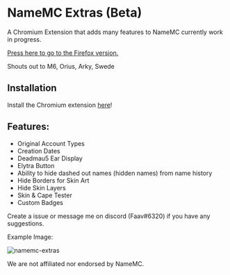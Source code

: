 # NameMC Extras (Beta)
A Chromium Extension that adds many features to NameMC currently work in progress.

[Press here to go to the Firefox version.](https://github.com/bribes/NameMC-Extras/tree/firefox)

Shouts out to M6, Orius, Arky, Swede

## Installation
Install the Chromium extension [here](https://chrome.google.com/webstore/detail/namemc-extras-beta/cpphfojhgkppblcdhjbcploikanimgek)!

## Features:
- Original Account Types
- Creation Dates
- Deadmau5 Ear Display
- Elytra Button
- Ability to hide dashed out names (hidden names) from name history
- Hide Borders for Skin Art
- Hide Skin Layers
- Skin & Cape Tester
- Custom Badges

Create a issue or message me on discord (Faav#6320) if you have any suggestions.

Example Image:

![namemc-extras](https://user-images.githubusercontent.com/52789876/192075041-36a8cc6c-4860-4e9c-8c99-e3824c8f4706.gif)

We are not affiliated nor endorsed by NameMC.
